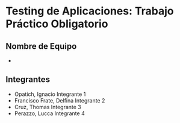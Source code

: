 # Testing de Aplicaciones: Trabajo Práctico Obligatorio



## Nombre de Equipo
- 

## Integrantes 
- Opatich, Ignacio   Integrante 1
- Francisco Frate, Delfina  Integrante 2
- Cruz, Thomas Integrante 3
- Perazzo, Lucca Integrante 4
